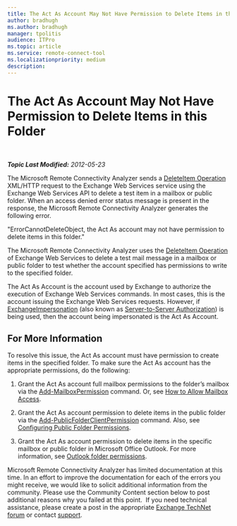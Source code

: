 ```yaml
---
title: The Act As Account May Not Have Permission to Delete Items in this Folder
author: bradhugh
ms.author: bradhugh
manager: tpolitis
audience: ITPro 
ms.topic: article 
ms.service: remote-connect-tool
ms.localizationpriority: medium
description: 
---
```


<div data-xmlns="https://www.w3.org/1999/xhtml">

<div class="topic" data-xmlns="https://www.w3.org/1999/xhtml" data-msxsl="urn:schemas-microsoft-com:xslt" data-cs="https://msdn.microsoft.com/">

<div data-asp="https://msdn2.microsoft.com/asp">

# The Act As Account May Not Have Permission to Delete Items in this Folder

</div>

<div id="mainSection">

<div id="mainBody">

<span> </span>

_**Topic Last Modified:** 2012-05-23_

The Microsoft Remote Connectivity Analyzer sends a [DeleteItem Operation](https://go.microsoft.com/fwlink/?linkid=161962) XML/HTTP request to the Exchange Web Services service using the Exchange Web Services API to delete a test item in a mailbox or public folder. When an access denied error status message is present in the response, the Microsoft Remote Connectivity Analyzer generates the following error.

"ErrorCannotDeleteObject, the Act As account may not have permission to delete items in this folder."

The Microsoft Remote Connectivity Analyzer uses the [DeleteItem Operation](https://go.microsoft.com/fwlink/?linkid=161962) of Exchange Web Services to delete a test mail message in a mailbox or public folder to test whether the account specified has permissions to write to the specified folder.

The Act As Account is the account used by Exchange to authorize the execution of Exchange Web Services commands. In most cases, this is the account issuing the Exchange Web Services requests. However, if [ExchangeImpersonation](https://go.microsoft.com/fwlink/?linkid=161948) (also known as [Server-to-Server Authorization](https://go.microsoft.com/fwlink/?linkid=161951)) is being used, then the account being impersonated is the Act As Account.

<div>

## For More Information

To resolve this issue, the Act As account must have permission to create items in the specified folder. To make sure the Act As account has the appropriate permissions, do the following:

1.  Grant the Act As account full mailbox permissions to the folder’s mailbox via the [Add-MailboxPermission](https://go.microsoft.com/fwlink/?linkid=76497) command. Or, see [How to Allow Mailbox Access](https://go.microsoft.com/fwlink/?linkid=76535).

2.  Grant the Act As account permission to delete items in the public folder via the [Add-PublicFolderClientPermission](https://go.microsoft.com/fwlink/?linkid=123666) command. Also, see [Configuring Public Folder Permissions](https://go.microsoft.com/fwlink/?linkid=123665).

3.  Grant the Act As account permission to delete items in the specific mailbox or public folder in Microsoft Office Outlook. For more information, see [Outlook folder permissions](https://go.microsoft.com/fwlink/?linkid=86319).

Microsoft Remote Connectivity Analyzer has limited documentation at this time. In an effort to improve the documentation for each of the errors you might receive, we would like to solicit additional information from the community. Please use the Community Content section below to post additional reasons why you failed at this point.  If you need technical assistance, please create a post in the appropriate [Exchange TechNet forum](https://go.microsoft.com/fwlink/?linkid=73420) or contact [support](https://go.microsoft.com/fwlink/?linkid=8158).

</div>

</div>

<span> </span>

</div>

</div>

</div>

